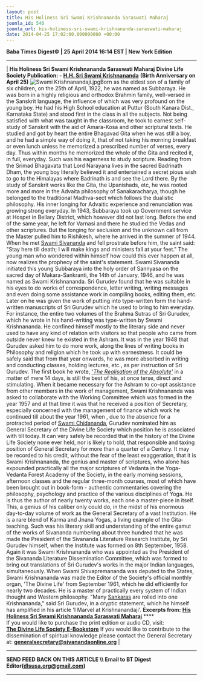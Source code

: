 ```yaml
---
layout: post
title: His Holiness Sri Swami Krishnananda Saraswati Maharaj
joomla_id: 540
joomla_url: his-holiness-sri-swami-krishnananda-saraswati-maharaj
date: 2014-04-25 17:02:00.000000000 +00:00
---
```

**Baba Times Digest© | 25 April 2014 16:14 EST | New York Edition**
* * *
|
**His Holiness Sri Swami Krishnananda Saraswati Maharaj**
**Divine Life Society Publication: -** [**H.H. Sri Swami Krishnananda**](http://www.dlshq.org/saints/krishnananda.htm)
**(Birth Anniversary on April 25)**
![Swami Krishnanandaji.jpg](images/DLS_Posts/Swami_Krishnanandaji.jpg.png)Born as the eldest son of a family of six children, on the 25th of April, 1922, he was named as Subbaraya. He was born in a highly religious and orthodox Brahmin family, well-versed in the Sanskrit language, the influence of which was very profound on the young boy. He had his High School education at Puttur (South Kanara Dist., Karnataka State) and stood first in the class in all the subjects. Not being satisfied with what was taught in the classroom, he took to earnest self-study of Sanskrit with the aid of Amara-Kosa and other scriptural texts. He studied and got by heart the entire Bhagavad Gita when he was still a boy, and he had a simple way of doing it, that of not taking his morning breakfast or even lunch unless he memorized a prescribed number of verses, every day. Thus within months he memorized the whole of the Gita and recited it, in full, everyday. Such was his eagerness to study scripture. Reading from the Srimad Bhagavata that Lord Narayana lives in the sacred Badrinath Dham, the young boy literally believed it and entertained a secret pious wish to go to the Himalayas where Badrinath is and see the Lord there.
By the study of Sanskrit works like the Gita, the Upanishads, etc, he was rooted more and more in the Advaita philosophy of Sanakaracharya, though he belonged to the traditional Madhva-sect which follows the dualistic philosophy. His inner longing for Advaitic experience and renunciation was growing strong everyday. In 1943, Subbaraya took up Government service at Hospet in Bellary District, which however did not last long. Before the end of the same year, he left for Varnasi and there he studied the Vedas and other scriptures. But the longing for seclusion and the unknown call from the Master pulled him to Rishikesh, where he arrived in the summer of 1944. When he met [Swami Sivananda](http://www.dlshq.org/saints/siva.htm) and fell prostrate before him, the saint said: "Stay here till death; I will make kings and ministers fall at your feet." The young man who wondered within himself how could this ever happen at all, now realizes the prophecy of the saint's statement. Swami Sivananda initiated this young Subbaraya into the holy order of Sannyasa on the sacred day of Makara-Sankranti, the 14th of January, 1946, and he was named as Swami Krishnananda.
Sri Gurudev found that he was suitable in his eyes to do works of correspondence, letter writing, writing messages and even doing some assistance work in compiling books, editing them, etc. Later on he was given the work of putting into type-written form the hand-written manuscripts of Sri Gurudev which he used to bring to him everyday. For instance, the entire two volumes of the Brahma Sutras of Sri Gurudev, which he wrote in his hand-writing was type-written by Swami Krishnananda. He confined himself mostly to the literary side and never used to have any kind of relation with visitors so that people who came from outside never knew he existed in the Ashram. It was in the year 1948 that Gurudev asked him to do more work, along the lines of writing books in Philosophy and religion which he took up with earnestness. It could be safely said that from that year onwards, he was more absorbed in writing and conducting classes, holding lectures, etc., as per instruction of Sri Gurudev. The first book he wrote, [_'The Realisation of the Absolute'_](http://swami-krishnananda.org/realis_0.html) in a matter of mere 14 days, is still the best of his, at once terse, direct and stimulating.
When it became necessary for the Ashram to co-opt assistance from other members in the work of management, Swami Krishnananda was asked to collaborate with the Working Committee which was formed in the year 1957 and at that time it was that he received a position of Secretary, especially concerned with the management of finance which work he continued till about the year 1961, when , due to the absence for a protracted period of [Swami Chidananda](http://www.dlshq.org/saints/chida.htm), Gurudev nominated him as General Secretary of the Divine Life Society which position he is associated with till today. It can very safely be recorded that in the history of the Divine Life Society none ever held, nor is likely to hold, that responsible and taxing position of General Secretary for more than a quarter of a Century.
It may be recorded to his credit, without the fear of the least exaggeration, that it is Swami Krishnananda, the genius and master of scriptures, who alone has expounded practically all the major scriptures of Vedanta in the Yoga-Vedanta Forest Academy of the Society, in the early morning sessions, afternoon classes and the regular three-month courses, most of which have been brought out in book-form - authentic commentaries covering the philosophy, psychology and practice of the various disciplines of Yoga. He is thus the author of nearly twenty works, each one a master-piece in itself. This, a genius of his caliber only could do, in the midst of his enormous day-to-day volume of work as the General Secretary of a vast Institution. He is a rare blend of Karma and Jnana Yogas, a living example of the Gita-teaching.
Such was his literary skill and understanding of the entire gamut of the works of Sivananda numbering about three hundred that he was made the President of the Sivananda Literature Research Institute, by Sri Gurudev himself, when the Institute was formed on 8th September, 1958. Again it was Swami Krishnananda who was appointed as the President of the Sivananda Literature Dissemination Committee, which was formed to bring out translations of Sri Gurudev's works in the major Indian languages, simultaneously. When Swami Shivapremananda was deputed to the States, Swami Krishnananda was made the Editor of the Society's official monthly organ, 'The Divine Life' from September 1961, which he did efficiently for nearly two decades.
He is a master of practically every system of Indian thought and Western philosophy. "Many [Sankaras](http://www.dlshq.org/saints/sankara.htm) are rolled into one Krishnananda," said Sri Gurudev, in a cryptic statement, which he himself has amplified in his article 'I Marvel at Krishnanandaji'.
**Excerpts from:**
[**His Holiness Sri Swami Krishnananda Saraswati Maharaj**](http://www.dlshq.org/saints/krishnananda.htm) ****  
If you would like to purchase the print edition or audio CD, visit:   
 [**The Divine Life Society E-Bookstore**](http://www.dlshq.org/cgi-bin/store/commerce.cgi?category=krishnananda&cart_id=1394930528.401)
If you would like to contribute to the dissemination of spiritual knowledge please contact the General Secretary at:
**[generalsecretary@sivanandaonline.org](mailto:generalsecretary@sivanandaonline.org)**
 |
* * *
**SEND FEED BACK ON THIS ARTICLE \\\ Email to BT Digest Editor[](mailto:dlsusa.org@gmail.com?subject=DLS%20Posts)(dlsusa.org@gmail.com)**
* * *
  
